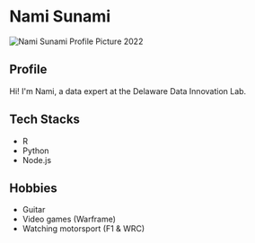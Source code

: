 # Nami Sunami

![Nami Sunami Profile Picture 2022](https://user-images.githubusercontent.com/17035406/174136366-5e796750-4978-42df-815f-941865fe3924.png)


## Profile

Hi! I'm Nami, a data expert at the Delaware Data Innovation Lab.

## Tech Stacks

- R
- Python
- Node.js

## Hobbies

- Guitar 
- Video games (Warframe)
- Watching motorsport (F1 & WRC)
